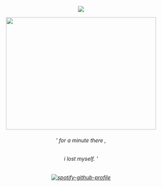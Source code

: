 <p align="center"> <img src="https://komarev.com/ghpvc/?username=s1llycleric&label=stalkers.%20&color=4B0101&style=flat" </p>
<p align="center">

<img src="[[https://files.catbox.moe/qpq3x2.gif](https://i.postimg.cc/cJqzdgK4/boris-pavlikovsky-theodore-decker-fliter-gold-sunset-channel-all-mode-normal.png)]](https://files.catbox.moe/8cjk0w.gif)" width="400" height="300" />
<h6 align="center">
' for a minute there , 
  <h6 align="center" >
    i lost myself. '
    <h6 align="center">

[![spotify-github-profile](https://spotify-github-profile.kittinanx.com/api/view?uid=hpyymyioopnmotk09dmpgpxul&cover_image=true&theme=novatorem&show_offline=false&background_color=121212&interchange=true&bar_color=8a1414&bar_color_cover=false)](https://github.com/kittinan/spotify-github-profile)
